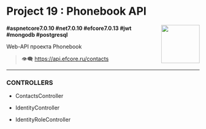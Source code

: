 # Project 19 : Phonebook API

<img align="right" width="100" height="100" src="https://github.com/rozhkovsvyat/Project19.API/assets/71471748/705ea0d8-cfcc-4283-ad34-a8567e31eac4">

**#aspnetcore7.0.10 #net7.0.10 #efcore7.0.13 #jwt #mongodb #postgresql**

Web-API проекта Phonebook

> :eye_speech_bubble: https://api.efcore.ru/contacts

---

### CONTROLLERS

* ContactsController

* IdentityController

* IdentityRoleController
